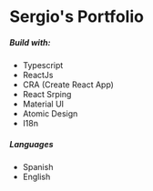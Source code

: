 # Sergio's Portfolio

##### Build with:
  - Typescript
  - ReactJs
  - CRA (Create React App)
  - React Srping
  - Material UI
  - Atomic Design
  - I18n
  
##### Languages
- Spanish
- English